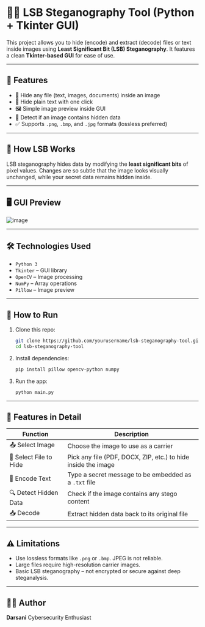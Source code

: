 # 🕵️‍♂️ LSB Steganography Tool (Python + Tkinter GUI)

This project allows you to hide (encode) and extract (decode) files or text inside images using **Least Significant Bit (LSB) Steganography**. It features a clean **Tkinter-based GUI** for ease of use.

---

## 📌 Features

- 🔐 Hide any file (text, images, documents) inside an image
- 💬 Hide plain text with one click
- 🖼️ Simple image preview inside GUI
- 🧠 Detect if an image contains hidden data
- ✅ Supports `.png`, `.bmp`, and `.jpg` formats (lossless preferred)

---

## 🧠 How LSB Works

LSB steganography hides data by modifying the **least significant bits** of pixel values. Changes are so subtle that the image looks visually unchanged, while your secret data remains hidden inside.

---

## 🖥️ GUI Preview

![image](https://github.com/user-attachments/assets/5562e236-8362-4a69-b5c4-75d1ac2bf67d)

---

## 🛠️ Technologies Used

- `Python 3`
- `Tkinter` – GUI library
- `OpenCV` – Image processing
- `NumPy` – Array operations
- `Pillow` – Image preview

---

## 🚀 How to Run

1. Clone this repo:
   ```bash
   git clone https://github.com/yourusername/lsb-steganography-tool.git
   cd lsb-steganography-tool
    ````

2. Install dependencies:

   ```bash
   pip install pillow opencv-python numpy
   ```

3. Run the app:

   ```bash
   python main.py
   ```

---

## 🧪 Features in Detail

| Function               | Description                                                   |
| ---------------------- | ------------------------------------------------------------- |
| 📤 Select Image        | Choose the image to use as a carrier                          |
| 📁 Select File to Hide | Pick any file (PDF, DOCX, ZIP, etc.) to hide inside the image |
| 📝 Encode Text         | Type a secret message to be embedded as a `.txt` file         |
| 🔍 Detect Hidden Data  | Check if the image contains any stego content                 |
| 📥 Decode              | Extract hidden data back to its original file                 |

---

## ⚠️ Limitations

* Use lossless formats like `.png` or `.bmp`. JPEG is not reliable.
* Large files require high-resolution carrier images.
* Basic LSB steganography – not encrypted or secure against deep steganalysis.

---

## 🧑‍💻 Author

**Darsani**
Cybersecurity Enthusiast    
